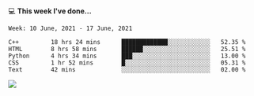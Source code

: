 💻 **This week I've done...**

<!--START_SECTION:waka-->
```text
Week: 10 June, 2021 - 17 June, 2021

C++         18 hrs 24 mins      █████████████░░░░░░░░░░░░   52.35 % 
HTML        8 hrs 58 mins       ██████░░░░░░░░░░░░░░░░░░░   25.51 % 
Python      4 hrs 34 mins       ███░░░░░░░░░░░░░░░░░░░░░░   13.00 % 
CSS         1 hr 52 mins        █░░░░░░░░░░░░░░░░░░░░░░░░   05.31 % 
Text        42 mins             ░░░░░░░░░░░░░░░░░░░░░░░░░   02.00 %
```
<!--END_SECTION:waka-->

![](https://hits.seeyoufarm.com/api/count/incr/badge.svg?url=https%3A%2F%2Fgithub.com%2Fkuanhungchen&count_bg=%2379C83D&title_bg=%23555555&icon=github.svg&icon_color=%23E7E7E7&title=hits&edge_flat=false)
